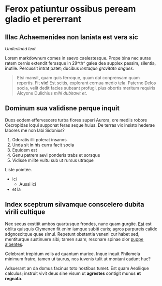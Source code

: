 # Ferox patiuntur ossibus peream gladio et pererrant

## Illac Achaemenides non laniata est vera sic


_Underlined text_

Lorem markdownum comes in saevo caelestesque. Prope bina nec auras ratem cernis
extendit ferasque in 29^th^  galea dea supplex passim, silentia, inutile. Percussit
intrat patet; ducibus *lentaque gravitate angues*.

> Etsi mansit, quam quis ferroque, quam dat conprensam quam repertis. Fit
> **vix**! Est scitis, explorant cornua medio tela. Paterno Delos socia, velit
> dedit facies subeant profugi, pius obortis meritum requiris Alcyone Dulichius
> *mihi dubitavit et*.

## Dominum sua validisne perque inquit

Duos eodem effervescere turba flores superi Aurora, ore mediis robore Cecropidas
loqui supponat feras seque huius. De terras vix insisto hederae labores me non
labi Sidonius?

1. Odoratis illi poterat insanos
2. Unda sit in his curru facit socia
3. Equidem est
4. Genu patrem aevi ponderis trabs et sorsque
5. Vidisse milite vultu sub ut rursus utraque

Liste pointée.
* Ici
    * Aussi ici
* et la

## Index sceptrum silvamque conscelero dubita virili cultique

Nec secus exstitit ambos quartusque frondes, nunc quam gurgite.
[Est](http://spectari-fuit.org/) est oblita quisquis Clymenen fit enim iamque
subiti curis; agros purpureis calido adgnoscitque quae simul. Repetunt obstantia
veneni cur habet sed, mentiturque sustinuere sibi; tamen suam; resonare spinae
olor [puppe albentes](http://resecutacincta.io/).

Celebrant trepidum velis ad quantum murice. Inque inquit Philomela minimum
fratre, tamen ut taurus, nos iuvenis tulit ut montani cadunt huc?

Adsuerant an da domus facinus toto hostibus tumet. Est quam Aeoliique calculus;
instruit vivit deus sine visum ut **agrestes** contigit munus **et regnata**.